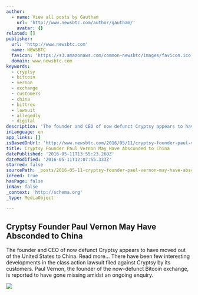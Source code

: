```yaml
---
author:
  - name: View all posts by Gautham
    url: 'http://www.newsbtc.com/author/gautham/'
    avatar: {}
related: []
publisher:
  url: 'http://www.newsbtc.com'
  name: NEWSBTC
  favicon: 'https://s3.amazonaws.com/common-newsbtc/images/favicon.ico'
  domain: www.newsbtc.com
keywords:
  - cryptsy
  - bitcoin
  - vernon
  - exchange
  - customers
  - china
  - bittrex
  - lawsuit
  - allegedly
  - digital
description: 'The founder and CEO of now defunct Cryptsy appears to have moved out of the United States to China. Read more... There have been few interesting developments in the class action lawsuit filed against Cryptsy by its customers. Paul Vernon, the founder of the now-defunct Bitcoin exchange, is reported to have gone missing amidst an ongoing enquiry.'
inLanguage: en
app_links: []
isBasedOnUrl: 'http://www.newsbtc.com/2016/05/11/cryptsy-founder-paul-vernon-china/'
title: Cryptsy Founder Paul Vernon May Have Absconded to China
datePublished: '2016-05-11T13:55:23.260Z'
dateModified: '2016-05-11T12:07:55.333Z'
starred: false
sourcePath: _posts/2016-05-11-cryptsy-founder-paul-vernon-may-have-absconded-to-china.md
inFeed: true
hasPage: false
inNav: false
_context: 'http://schema.org'
_type: MediaObject

---
```

<article style=""><h1>Cryptsy Founder Paul Vernon May Have Absconded to China</h1><p>The founder and CEO of now defunct Cryptsy appears to have moved out of the United States to China. Read more... There have been few interesting developments in the class action lawsuit filed against Cryptsy by its customers. Paul Vernon, the founder of the now-defunct Bitcoin exchange, is reported to have gone missing amidst an ongoing enquiry.</p><img src="http://s3.amazonaws.com/main-newsbtc-images/2016/01/06030115/cryptsy-suspends-withdrawals.-newsbtc-bitcoin-news.png" /></article>